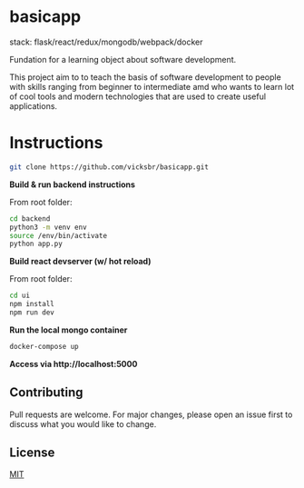# basicapp

stack: flask/react/redux/mongodb/webpack/docker

Fundation for a learning object about software development.

This project aim to to teach the basis of software development to people with skills ranging from beginner to intermediate amd who wants to learn lot of cool tools and modern technologies that are used to create useful applications. 

# Instructions

```bash
git clone https://github.com/vicksbr/basicapp.git
```

**Build & run backend instructions**

From root folder:

```bash
cd backend
python3 -m venv env
source /env/bin/activate
python app.py
```

**Build react devserver (w/ hot reload)**

From root folder:

```bash
cd ui
npm install
npm run dev
```

**Run the local mongo container**

```bash
docker-compose up
```
**Access via http://localhost:5000**

## Contributing
Pull requests are welcome. For major changes, please open an issue first to discuss what you would like to change.

## License
[MIT](https://choosealicense.com/licenses/mit/)

